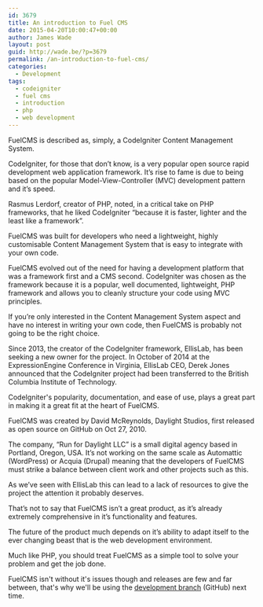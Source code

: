 ```yaml
---
id: 3679
title: An introduction to Fuel CMS
date: 2015-04-20T10:00:47+00:00
author: James Wade
layout: post
guid: http://wade.be/?p=3679
permalink: /an-introduction-to-fuel-cms/
categories:
  - Development
tags:
  - codeigniter
  - fuel cms
  - introduction
  - php
  - web development
---
```

<p class="lead">
  FuelCMS is described as, simply, a CodeIgniter Content Management System.
</p>

<!--more-->

CodeIgniter, for those that don’t know, is a very popular open source rapid development web application framework. It’s rise to fame is due to being based on the popular Model-View-Controller (MVC) development pattern and it’s speed.

Rasmus Lerdorf, creator of PHP, noted, in a critical take on PHP frameworks, that he liked CodeIgniter &#8220;because it is faster, lighter and the least like a framework”.

FuelCMS was built for developers who need a lightweight, highly customisable Content Management System that is easy to integrate with your own code.

FuelCMS evolved out of the need for having a development platform that was a framework first and a CMS second. CodeIgniter was chosen as the framework because it is a popular, well documented, lightweight, PHP framework and allows you to cleanly structure your code using MVC principles.

If you’re only interested in the Content Management System aspect and have no interest in writing your own code, then FuelCMS is probably not going to be the right choice.

Since 2013, the creator of the CodeIgniter framework, EllisLab, has been seeking a new owner for the project. In October of 2014 at the ExpressionEngine Conference in Virginia, EllisLab CEO, Derek Jones announced that the CodeIgniter project had been transferred to the British Columbia Institute of Technology.

CodeIgniter's popularity, documentation, and ease of use, plays a great part in making it a great fit at the heart of FuelCMS.

FuelCMS was created by David McReynolds, Daylight Studios, first released as open source on GitHub on Oct 27, 2010.

The company, “Run for Daylight LLC” is a small digital agency based in Portland, Oregon, USA. It’s not working on the same scale as Automattic (WordPress) or Acquia (Drupal) meaning that the developers of FuelCMS must strike a balance between client work and other projects such as this.

As we’ve seen with EllisLab this can lead to a lack of resources to give the project the attention it probably deserves.

That’s not to say that FuelCMS isn’t a great product, as it’s already extremely comprehensive in it’s functionality and features.

The future of the product much depends on it’s ability to adapt itself to the ever changing beast that is the web development environment.

Much like PHP, you should treat FuelCMS as a simple tool to solve your problem and get the job done.

FuelCMS isn't without it's issues though and releases are few and far between, that's why we'll be using the [development branch](https://github.com/daylightstudio/FUEL-CMS/tree/develop) (GitHub) next time.